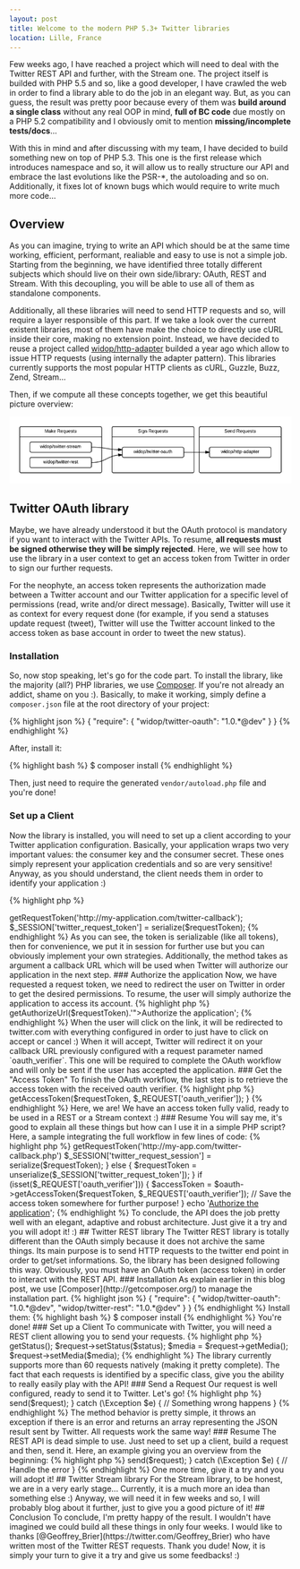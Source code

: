 ```yaml
---
layout: post
title: Welcome to the modern PHP 5.3+ Twitter libraries
location: Lille, France
---
```


Few weeks ago, I have reached a project which will need to deal with the Twitter REST API and further, with the Stream
one. The project itself is builded with PHP 5.5 and so, like a good developer, I have crawled the web in order
to find a library able to do the job in an elegant way. But, as you can guess, the result was pretty poor because every
of them was **build around a single class** without any real OOP in mind, **full of BC code** due mostly on a PHP 5.2
compatibility and I obviously omit to mention **missing/incomplete tests/docs**...

With this in mind and after discussing with my team, I have decided to build something new on top of PHP 5.3. This one
is the first release which introduces namespace and so, it will allow us to really structure our API and embrace the
last evolutions like the PSR-\*, the autoloading and so on. Additionally, it fixes lot of known bugs which would
require to write much more code...

## Overview

As you can imagine, trying to write an API which should be at the same time working, efficient, performant, realiable
and easy to use is not a simple job. Starting from the beginning, we have identified three totally different subjects
which should live on their own side/library: OAuth, REST and Stream. With this decoupling, you will be able to use all
of them as standalone components.

Additionally, all these libraries will need to send HTTP requests and so, will require a layer responsible of this
part. If we take a look over the current existent libraries, most of them have make the choice to directly use cURL
inside their core, making no extension point. Instead, we have decided to reuse a project called
[widop/http-adapter](https://github.com/widop/http-adapter) builded a year ago which allow to issue HTTP requests
(using internally the adapter pattern). This libraries currently supports the most popular HTTP clients as cURL,
Guzzle, Buzz, Zend, Stream...

Then, if we compute all these concepts together, we get this beautiful picture overview:

![Overview Picture](/images/posts/2013-12-02-welcome-to-the-modern-php-twitter-libraries/overview.png)

## Twitter OAuth library

Maybe, we have already understood it but the OAuth protocol is mandatory if you want to interact with the Twitter APIs.
To resume, **all requests must be signed otherwise they will be simply rejected**. Here, we will see how to use the
library in a user context to get an access token from Twitter in order to sign our further requests.

For the neophyte, an access token represents the authorization made between a Twitter account and our Twitter
application for a specific level of permissions (read, write and/or direct message). Basically, Twitter will use it as
context for every request done (for example, if you send a statuses update request (tweet), Twitter will use the
Twitter account linked to the access token as base account in order to tweet the new status).

### Installation

So, now stop speaking, let's go for the code part. To install the library, like the majority (all?) PHP libraries, we
use [Composer](http://getcomposer.org/). If you're not already an addict, shame on you :). Basically, to make it
working, simply define a `composer.json` file at the root directory of your project:

{% highlight json %}
{
    "require": {
        "widop/twitter-oauth": "1.0.*@dev"
    }
}
{% endhighlight %}

After, install it:

{% highlight bash %}
$ composer install
{% endhighlight %}

Then, just need to require the generated `vendor/autoload.php` file and you're done!

### Set up a Client

Now the library is installed, you will need to set up a client according to your Twitter application configuration.
Basically, your application wraps two very important values: the consumer key and the consumer secret. These ones
simply represent your application credentials and so are very sensitive! Anyway, as you should understand, the client
needs them in order to identify your application :)

{% highlight php %}
<?php
use Widop\HttpAdapter\CurlHttpAdapter;
use Widop\Twitter\OAuth\OAuth;
use Widop\Twitter\OAuth\OAuthConsumer;
use Widop\Twitter\OAuth\Signature\OAuthHmacSha1Signature;

$oauth = new OAuth(
    new CurlHttpAdapter(),
    new OAuthConsumer('consumer_key', 'consumer_secret'),
    new OAuthHmacSha1Signature()
);
{% endhighlight %}

So difficult, you're already ready to play! As you have pointed out, the client needs an http adapter, a consumer
configuration and a signature. The library supports the HMAC SHA1, RSA SHA1 and PLAINTEXT signatures.

### Request a "Request Token"

The "Request Token" is the first step in the OAuth workflow. It represents the fact your application would like to get
an access token for a Twitter account. Technically, during this step, the first HTTP request will be send and the
response will be a token (key + secret) which will be required in all further steps and so, will need to be stored
somewhere...

{% highlight php %}
<?php
$requestToken = $oauth->getRequestToken('http://my-application.com/twitter-callback');

$_SESSION['twitter_request_token'] = serialize($requestToken);
{% endhighlight %}

As you can see, the token is serializable (like all tokens), then for convenience, we put it in session for further use
but you can obviously implement your own strategies. Additionally, the method takes as argument a callback URL which
will be used when Twitter will authorize our application in the next step.

### Authorize the application

Now, we have requested a request token, we need to redirect the user on Twitter in order to get the desired
permissions. To resume, the user will simply authorize the application to access its account.

{% highlight php %}
<?php
echo '<a href="'.$oauth->getAuthorizeUrl($requestToken).'">Authorize the application</a>';
{% endhighlight %}

When the user will click on the link, it will be redirected to twitter.com with everything configured in order to just
have to click on accept or cancel :) When it will accept, Twitter will redirect it on your callback URL previously
configured with a request parameter named `oauth_verifier`. This one will be required to complete the OAuth workflow
and will only be sent if the user has accepted the application.

### Get the "Access Token"

To finish the OAuth workflow, the last step is to retrieve the access token with the received oauth verifier.

{% highlight php %}
<?php
if (isset($_REQUEST['oauth_verifier'])) {
    $accessToken = $oauth->getAccessToken($requestToken, $_REQUEST['oauth_verifier']);
}
{% endhighlight %}

Here, we are! We have an access token fully valid, ready to be used in a REST or a Stream context :)

### Resume

You will say me, it's good to explain all these things but how can I use it in a simple PHP script? Here, a sample
integrating the full workflow in few lines of code:

{% highlight php %}
<?php
use Widop\HttpAdapter\CurlHttpAdapter;
use Widop\Twitter\OAuth;

$oauth = new OAuth\OAuth(
    new CurlHttpAdapter(),
    new OAuth\OAuthConsumer('consumer_key', 'consumer_secret'),
    new OAuth\Signature\OAuthHmacSha1Signature()
);

if (!isset($_SESSION['twitter_request_session'])) {
    $requestToken = $oauth->getRequestToken('http://my-app.com/twitter-callback.php')
    $_SESSION['twitter_request_session'] = serialize($requestToken);
} else {
    $requestToken = unserialize($_SESSION['twitter_request_token']);
}

if (isset($_REQUEST['oauth_verifier'])) {
    $accessToken = $oauth->getAccessToken($requestToken, $_REQUEST['oauth_verifier']);

    // Save the access token somewhere for further purpose!
}

echo '<a href="'.$oauth->getAuthorizeUrl($requestToken).'">Authorize the application</a>';
{% endhighlight %}

To conclude, the API does the job pretty well with an elegant, adaptive and robust architecture. Just give it a try
and you will adopt it! :)

## Twitter REST library

The Twitter REST library is totally different than the OAuth simply because it does not archive the same things. Its
main purpose is to send HTTP requests to the twitter end point in order to get/set informations. So, the library has
been designed following this way. Obviously, you must have an OAuth token (access token) in order to interact with
the REST API.

### Installation

As explain earlier in this blog post, we use [Composer](http://getcomposer.org/) to manage the installation part.

{% highlight json %}
{
    "require": {
        "widop/twitter-oauth": "1.0.*@dev",
        "widop/twitter-rest": "1.0.*@dev"
    }
}
{% endhighlight %}

Install them:

{% highlight bash %}
$ composer install
{% endhighlight %}

You're done!

### Set up a Client

To communicate with Twitter, you will need a REST client allowing you to send your requests.

{% highlight php %}
<?php
use Widop\HttpAdapter\CurlHttpAdapter;
use Widop\Twitter\OAuth;
use Widop\Twitter\Rest\Twitter;

$oauth = new OAuth\OAuth(
    new CurlHttpAdapter(),
    new OAuth\OAuthConsumer('consumer_key', 'consumer_secret'),
    new OAuth\Signature\OAuthHmacSha1Signature()
);

$token = new OAuth\OAuthToken('oauth_key', 'oauth_secret');

$twitter = new Twitter($oauth, $token);
{% endhighlight %}

A client only requires an OAuh client and an OAuth token in order to be able to sing/send your requests.
Nothing more :)

### Build a Request

Now, everything has been bootstrapped, we can build our very first request! In the Twitter REST library, each request
is a dedicated class which allows you to easily configure it without having to reread all the documentation... For
example, if you want to tweet a new status with a media, you can use the following snippet:

{% highlight php %}
<?php
use Widop\Twitter\Rest\Statuses\StatusesUpdateWithMediaRequest;

$request = new StatusesUpdateWithMediaRequest('My new status!', __DIR__.'/my-image.jpg');

$status = $request->getStatus();
$request->setStatus($status);

$media = $request->getMedia();
$request->setMedia($media);
{% endhighlight %}

The library currently supports more than 60 requests natively (making it pretty complete). The fact that each requests
is identified by a specific class, give you the ability to really easily play with the API!

### Send a Request

Our request is well configured, ready to send it to Twitter. Let's go!

{% highlight php %}
<?php
try {
    $response = $twitter->send($request);
} catch (\Exception $e) {
    // Something wrong happens
}
{% endhighlight %}

The method behavior is pretty simple, it throws an exception if there is an error and returns an array representing the
JSON result sent by Twitter. All requests work the same way!

### Resume

The REST API is dead simple to use. Just need to set up a client, build a request and then, send it. Here, an example
giving you an overview from the beginning:

{% highlight php %}
<?php
use Widop\HttpAdapter\CurlHttpAdapter;
use Widop\Twitter\OAuth;
use Widop\Twitter\Rest;

$oauth = new OAuth\OAuth(
    new CurlHttpAdapter(),
    new OAuth\OAuthConsumer('consumer_key', 'consumer_secret'),
    new OAuth\Signature\OAuthHmacSha1Signature()
);

$twitter = new Rest\Twitter(
    $oauth,
    new OAuth\OAuthToken('oauth_key', 'oauth_secret')
);

$request = new Rest\Statuses\StatusesDestroyRequest('12345');

try {
    $response = $twitter->send($request);
} catch (\Exception $e) {
    // Handle the error
}
{% endhighlight %}

One more time, give it a try and you will adopt it!

## Twitter Stream library

For the Stream library, to be honest, we are in a very early stage... Currently, it is a much more an idea than
something else :) Anyway, we will need it in few weeks and so, I will probably blog about it further, just to give
you a good picture of it!

## Conclusion

To conclude, I'm pretty happy of the result. I wouldn't have imagined we could build all these things in only four
weeks. I would like to thanks [@Geoffrey_Brier](https://twitter.com/Geoffrey_Brier) who have written most of the
Twitter REST requests. Thank you dude!

Now, it is simply your turn to give it a try and give us some feedbacks! :)
